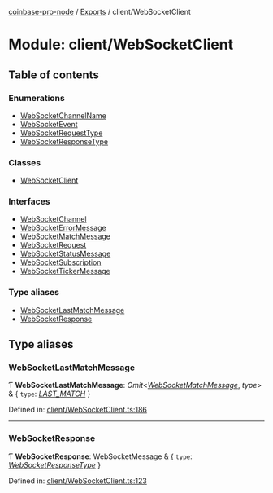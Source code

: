 [coinbase-pro-node](../README.md) / [Exports](../modules.md) / client/WebSocketClient

# Module: client/WebSocketClient

## Table of contents

### Enumerations

- [WebSocketChannelName](../enums/client_websocketclient.websocketchannelname.md)
- [WebSocketEvent](../enums/client_websocketclient.websocketevent.md)
- [WebSocketRequestType](../enums/client_websocketclient.websocketrequesttype.md)
- [WebSocketResponseType](../enums/client_websocketclient.websocketresponsetype.md)

### Classes

- [WebSocketClient](../classes/client_websocketclient.websocketclient.md)

### Interfaces

- [WebSocketChannel](../interfaces/client_websocketclient.websocketchannel.md)
- [WebSocketErrorMessage](../interfaces/client_websocketclient.websocketerrormessage.md)
- [WebSocketMatchMessage](../interfaces/client_websocketclient.websocketmatchmessage.md)
- [WebSocketRequest](../interfaces/client_websocketclient.websocketrequest.md)
- [WebSocketStatusMessage](../interfaces/client_websocketclient.websocketstatusmessage.md)
- [WebSocketSubscription](../interfaces/client_websocketclient.websocketsubscription.md)
- [WebSocketTickerMessage](../interfaces/client_websocketclient.websockettickermessage.md)

### Type aliases

- [WebSocketLastMatchMessage](client_websocketclient.md#websocketlastmatchmessage)
- [WebSocketResponse](client_websocketclient.md#websocketresponse)

## Type aliases

### WebSocketLastMatchMessage

Ƭ **WebSocketLastMatchMessage**: _Omit_<[_WebSocketMatchMessage_](../interfaces/client_websocketclient.websocketmatchmessage.md), _type_\> & { `type`: [_LAST_MATCH_](../enums/client_websocketclient.websocketresponsetype.md#last_match) }

Defined in: [client/WebSocketClient.ts:186](https://github.com/bennycode/coinbase-pro-node/blob/3a89239/src/client/WebSocketClient.ts#L186)

---

### WebSocketResponse

Ƭ **WebSocketResponse**: WebSocketMessage & { `type`: [_WebSocketResponseType_](../enums/client_websocketclient.websocketresponsetype.md) }

Defined in: [client/WebSocketClient.ts:123](https://github.com/bennycode/coinbase-pro-node/blob/3a89239/src/client/WebSocketClient.ts#L123)
